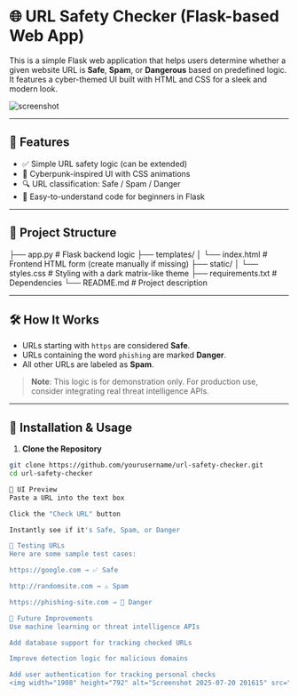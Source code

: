 # 🌐 URL Safety Checker (Flask-based Web App)

This is a simple Flask web application that helps users determine whether a given website URL is **Safe**, **Spam**, or **Dangerous** based on predefined logic. It features a cyber-themed UI built with HTML and CSS for a sleek and modern look.

![screenshot](https://via.placeholder.com/800x400?text=URL+Safety+Checker+Preview) <!-- Replace with actual screenshot if available -->

---

## 🚀 Features

- ✅ Simple URL safety logic (can be extended)
- 🎨 Cyberpunk-inspired UI with CSS animations
- 🔍 URL classification: Safe / Spam / Danger
- 🧠 Easy-to-understand code for beginners in Flask

---

## 📁 Project Structure

├── app.py # Flask backend logic
├── templates/
│ └── index.html # Frontend HTML form (create manually if missing)
├── static/
│ └── styles.css # Styling with a dark matrix-like theme
├── requirements.txt # Dependencies
└── README.md # Project description

---

## 🛠️ How It Works

- URLs starting with `https` are considered **Safe**.
- URLs containing the word `phishing` are marked **Danger**.
- All other URLs are labeled as **Spam**.

> **Note**: This logic is for demonstration only. For production use, consider integrating real threat intelligence APIs.

---

## 🔧 Installation & Usage

1. **Clone the Repository**

```bash
git clone https://github.com/yourusername/url-safety-checker.git
cd url-safety-checker

📸 UI Preview
Paste a URL into the text box

Click the "Check URL" button

Instantly see if it's Safe, Spam, or Danger

🧪 Testing URLs
Here are some sample test cases:

https://google.com → ✅ Safe

http://randomsite.com → ⚠️ Spam

https://phishing-site.com → 🚨 Danger

🧩 Future Improvements
Use machine learning or threat intelligence APIs

Add database support for tracking checked URLs

Improve detection logic for malicious domains

Add user authentication for tracking personal checks
<img width="1908" height="792" alt="Screenshot 2025-07-20 201615" src="https://github.com/user-attachments/assets/af126d37-0503-4658-adea-a08641928522" />

